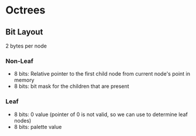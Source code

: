 # Octrees

## Bit Layout

2 bytes per node

### Non-Leaf
- 8 bits: Relative pointer to the first child node from current node's point in memory
- 8 bits: bit mask for the children that are present

### Leaf
- 8 bits: 0 value (pointer of 0 is not valid, so we can use to determine leaf nodes)
- 8 bits: palette value
